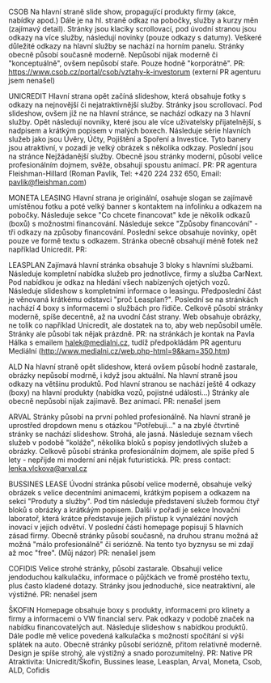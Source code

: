 CSOB
Na hlavní straně slide show, propagující produkty firmy (akce, nabídky apod.) Dále je na hl. straně odkaz na pobočky, služby a kurzy měn (zajímavý detail). Stránky jsou klaciky scrollovací, pod úvodní stranou jsou odkazy na více služby, následují novinky (pouze odkazy s datumy). Veškeré důležité odkazy na hlavní služby se nachází na horním panelu. Stránky obecně působí současně moderně. Nepůsobí nijak moderně či "konceptuálně", ovšem nepůsobí staře. Pouze hodně "korporátně".
PR: https://www.csob.cz/portal/csob/vztahy-k-investorum (externí PR agenturu jsem nenašel)

UNICREDIT
Hlavní strana opět začíná slideshow, která obsahuje fotky s odkazy na nejnovější či nejatraktivnější služby. Stránky jsou scrollovací. Pod slideshow, ovšem již ne na hlavní stránce, se nachází odkazy na 3 hlavní služby. Opět následují novniky, které jsou ale více uživatelsky přijatelnější, s nadpisem a krátkým popisem v malých boxech. Následuje série hlavních služeb jako jsou Úvěry, Účty, Pojištění a Spoření a Investice. Tyto banery jsou atraktivní, v pozadí je velký obrázek s několika odkzay. Poslední jsou na stránce Nejžádanější služby. Obecně jsou stránky moderní, působí velice profesionálním dojmem, svěže, obsahují spoustu animací.
PR: PR agentura Fleishman-Hillard (Roman Pavlík, Tel: +420 224 232 650, Email: pavlik@fleishman.com)

MONETA LEASING
Hlavní strana je originální, osahuje slogan se zajímavě umístěnou fotku a poté velký banner s kontaktem na infolinku a odkazem na pobočky. Následuje sekce "Co chcete financovat" kde je několik odkazů (boxů) s možnostmi financování. Následuje sekce "Způsoby financování" - tři odkazy na způsoby financování. Poslední sekce obsahuje novinky, opět pouze ve formě textu s odkazem. Stránka obecně obsahují méně fotek než například Unicredit.
PR:

LEASPLAN
Zajímavá hlavní stránka obsahuje 3 bloky s hlavními službami. Následuje kompletní nabídka služeb pro jednotlivce, firmy a služba CarNext. Pod nabídkou je odkaz na hledání všech nabízených ojetých vozů. Následuje slideshow s kompletními informace o leasingu. Předposlední část je věnovaná krátkému odstavci "proč Leasplan?".   Poslední se na stránkách nachází 4 boxy s informacemi o službách pro řidiče. Celkově působí stránky moderně, spíše decentně, až na uvodní část strany. Web obsahuje obrázky, ne tolik co například Unicredit, ale dostatek na to, aby web nepůsobil uměle. Stránky ale působí tak nějak prázdně.
PR: na stránkách je kontak na Pavla Hálka s emailem halek@medialni.cz, tudíž předpokládám PR agenturu Mediální (http://www.medialni.cz/web.php-html=9&kam=350.htm)

ALD
Na hlavní straně opět slideshow, která ovšem působí hodně zastarale, obrázky nepůsobí modrně, i když jsou aktuální. Na hlavní straně jsou odkazy na většinu produktů. Pod hlavní stranou se nachází ještě 4 odkazy (boxy) na hlavní produkty (nabídka vozů, pojistné události...) Stránky ale obecně nepůsobí nijak zajímavě. Bez animací.
PR: nenašel jsem

ARVAL
Stránky působí na první pohled profesionálně. Na hlavní straně je uprostřed dropdown menu s otázkou "Potřebuji..." a na zbylé čtvrtině stránky se nachází slideshow. Strohá, ale jasná. Následuje seznam všech služeb v podobě "koláže", několika bloků s popisy jendotlivých služeb a obrázky. Celkově působí stránka profesionálním dojmem, ale spíše před 5 lety - nepřijde mi moderní ani nějak futuristická.
PR: press contact: lenka.vlckova@arval.cz

BUSSINES LEASE
Úvodní stránka působí velice moderně, obsahuje velký obrázek s velice decentními animacemi, krátkým popisem a odkazem na sekci "Produty a služby". Pod tím následuje představení služeb formou čtyř bloků s obrázky a krátkáým popisem. Další v pořadí je sekce Inovační laboratoř, která krátce představuje jejich přístup k vynalézání nových inovací v jejich odvětví. V poslední části homepage popisují 5 hlavních zásad firmy. Obecně stránky působí současně, na druhou stranu možná až možná "málo profesionálně" či seriózně. Na tento tyo byznysu se mi zdají až moc "free". (Můj názor)
PR: nenašel jsem

COFIDIS
Velice strohé stránky, působí zastarale. Obsahují velice jendoduchou kalkulačku, informace o půjčkách ve fromě prostého textu, plus často kladené dotazy. Stránky jsou jednoduché, sice neatraktivní, ale výstižné.
PR: nenašel jsem

ŠKOFIN
Homepage obsahuje boxy s produkty, informacemi pro klinety a firmy a informacemi o VW financial serv. Pak odkazy v podobě značek na nabídku financovatelých aut. Následuje slideshow s nabídkou produktů. Dále podle mě velice povedená kalkulačka s možností spočítání si výši splátek na auto. Obecně stránky působí seriózně, přitom relativně moderně. Design je spíše strohý, ale výstižný a snado porozumitelný.
PR: Native PR
Atraktivita: Unicredit/Škofin, Bussines lease, Leasplan, Arval, Moneta, Csob, ALD, Cofidis
